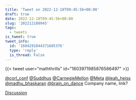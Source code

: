 ```yaml
---
title: 'Tweet on 2022-12-18T09:45:56+00:00'
draft: true
date: 2022-12-18T09:45:56+00:00
slug: '202212180945'
tags:
  - tweets
is_tweet: true
tweet_info:
  id: '1604291844371685376'
  type: 'reply'
  is_thread: False
---
```




{{< tweet user="maththrills" id="1603971985876586497" >}}

[@corl_conf](https://x.com/corl_conf) [@Suddhus](https://x.com/Suddhus) [@CarnegieMellon](https://x.com/CarnegieMellon) [@Meta](https://x.com/Meta) [@leah_heiss](https://x.com/leah_heiss) [@madhu_bhaskaran](https://x.com/madhu_bhaskaran) [@brain_on_dance](https://x.com/brain_on_dance) Company name, link?

[Discussion](https://x.com/sytelus/status/1604291844371685376)
